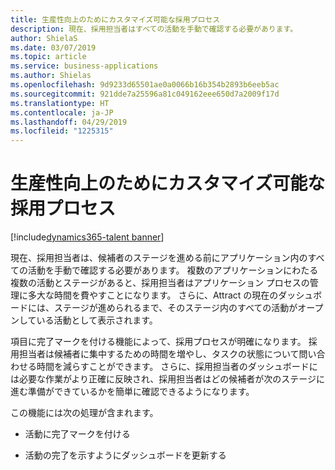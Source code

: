 ```yaml
---
title: 生産性向上のためにカスタマイズ可能な採用プロセス
description: 現在、採用担当者はすべての活動を手動で確認する必要があります。
author: ShielaS
ms.date: 03/07/2019
ms.topic: article
ms.service: business-applications
ms.author: Shielas
ms.openlocfilehash: 9d9233d65501ae0a0066b16b354b2893b6eeb5ac
ms.sourcegitcommit: 921dde7a25596a81c049162eee650d7a2009f17d
ms.translationtype: HT
ms.contentlocale: ja-JP
ms.lasthandoff: 04/29/2019
ms.locfileid: "1225315"
---
```

#  <a name="customizable-hiring-processes-for-productivity"></a>生産性向上のためにカスタマイズ可能な採用プロセス
[!include[dynamics365-talent banner](../../includes/dynamics365-talent.md)]




現在、採用担当者は、候補者のステージを進める前にアプリケーション内のすべての活動を手動で確認する必要があります。  複数のアプリケーションにわたる複数の活動とステージがあると、採用担当者はアプリケーション プロセスの管理に多大な時間を費やすことになります。 さらに、Attract の現在のダッシュボードには、ステージが進められるまで、そのステージ内のすべての活動がオープンしている活動として表示されます。  

項目に完了マークを付ける機能によって、採用プロセスが明確になります。 採用担当者は候補者に集中するための時間を増やし、タスクの状態について問い合わせる時間を減らすことができます。 さらに、採用担当者のダッシュボードには必要な作業がより正確に反映され、採用担当者はどの候補者が次のステージに進む準備ができているかを簡単に確認できるようになります。

この機能には次の処理が含まれます。


-   活動に完了マークを付ける

-   活動の完了を示すようにダッシュボードを更新する
